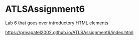 # ATLSAssignment6
Lab 6 that goes over introductory HTML elements


https://priyapatel2002.github.io/ATLSAssignment6/index.html
